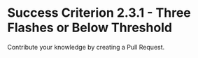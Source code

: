 # Success Criterion 2.3.1 - Three Flashes or Below Threshold

Contribute your knowledge by creating a Pull Request.

